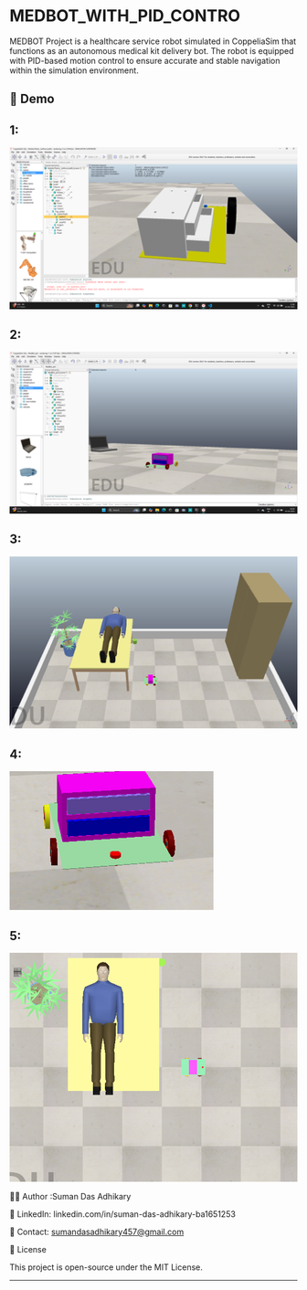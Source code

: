 # MEDBOT_WITH_PID_CONTRO
MEDBOT Project is a healthcare service robot simulated in CoppeliaSim that functions as an autonomous medical kit delivery bot. The robot is equipped with PID-based motion control to ensure accurate and stable navigation within the simulation environment.

## 📸 Demo

## 1: 
![medbot_operation](photo1.png)

## 2: 
![medbot_operation](photo2.png)

## 3: 
![medbot_operation](photo3.png)

## 4: 
![medbot_operation](photo4.png)


## 5: 
![medbot_operation](photo5.png)


👨‍💻 Author :Suman Das Adhikary


🔗 LinkedIn: linkedin.com/in/suman-das-adhikary-ba1651253

📧 Contact: sumandasadhikary457@gmail.com



📜 License

This project is open-source under the MIT License.


---
